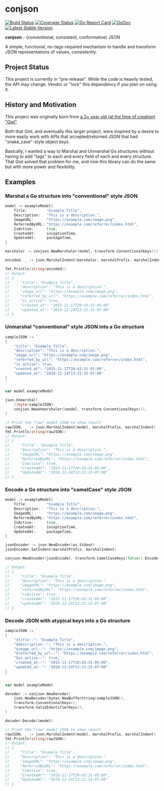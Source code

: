 # conjson

[![Build Status](https://travis-ci.com/Rican7/conjson.svg?branch=master)](https://travis-ci.com/Rican7/conjson)
[![Coverage Status](https://coveralls.io/repos/github/Rican7/conjson/badge.svg)](https://coveralls.io/github/Rican7/conjson)
[![Go Report Card](https://goreportcard.com/badge/github.com/Rican7/conjson)](https://goreportcard.com/report/github.com/Rican7/conjson)
[![GoDoc](https://godoc.org/github.com/Rican7/conjson?status.svg)](https://godoc.org/github.com/Rican7/conjson)
[![Latest Stable Version](https://img.shields.io/github/release/Rican7/conjson.svg?style=flat)](https://github.com/Rican7/conjson/releases)

**conjson** - (conventional, consistent, conformative) JSON

A simple, functional, no-tags-required mechanism to handle and transform JSON representations of values, consistently.


## Project Status

This project is currently in "pre-release". While the code is heavily tested, the API may change.
Vendor or "lock" this dependency if you plan on using it.


## History and Motivation

This project was originally born from [a 3+ year old (at the time of creation) "Gist"](https://gist.github.com/Rican7/39a3dc10c1499384ca91).

Both that Gist, and eventually this larger project, were inspired by a desire to more easily work with APIs that
accepted/returned JSON that had "snake_case"-style object keys.

Basically, I wanted a way to Marshal and Unmarshal Go structures without having to add "tags" to each and every field of
each and every structure. That Gist solved that problem for me, and now this library can do the same but with more
power and flexibility.


## Examples

### Marshal a Go structure into "conventional" style JSON

```go
model := exampleModel{
	Title:         "Example Title",
	Description:   "This is a description.",
	ImageURL:      "https://example.com/image.png",
	ReferredByURL: "https://example.com/referrer/index.html",
	IsActive:      true,
	CreatedAt:     inceptionTime,
	UpdatedAt:     packageTime,
}

marshaler := conjson.NewMarshaler(model, transform.ConventionalKeys())

encoded, _ := json.MarshalIndent(marshaler, marshalPrefix, marshalIndent)

fmt.Println(string(encoded))
// Output:
// {
//     "title": "Example Title",
//     "description": "This is a description.",
//     "image_url": "https://example.com/image.png",
//     "referred_by_url": "https://example.com/referrer/index.html",
//     "is_active": true,
//     "created_at": "2015-11-17T20:43:31-05:00",
//     "updated_at": "2018-12-24T13:21:15-07:00"
// }
```

### Unmarshal "conventional" style JSON into a Go structure

```go
sampleJSON := `
{
	"title": "Example Title",
	"description": "This is a description.",
	"image_url": "https://example.com/image.png",
	"referred_by_url": "https://example.com/referrer/index.html",
	"is_active": true,
	"created_at": "2015-11-17T20:43:31-05:00",
	"updated_at": "2018-12-24T13:21:15-07:00"
}
`

var model exampleModel

json.Unmarshal(
	[]byte(sampleJSON),
	conjson.NewUnmarshaler(&model, transform.ConventionalKeys()),
)

// Print the "raw" model JSON to show result
rawJSON, _ := json.MarshalIndent(model, marshalPrefix, marshalIndent)
fmt.Println(string(rawJSON))
// Output:
// {
//     "Title": "Example Title",
//     "Description": "This is a description.",
//     "ImageURL": "https://example.com/image.png",
//     "ReferredByURL": "https://example.com/referrer/index.html",
//     "IsActive": true,
//     "CreatedAt": "2015-11-17T20:43:31-05:00",
//     "UpdatedAt": "2018-12-24T13:21:15-07:00"
// }
```

### Encode a Go structure into "camelCase" style JSON

```go
model := exampleModel{
	Title:         "Example Title",
	Description:   "This is a description.",
	ImageURL:      "https://example.com/image.png",
	ReferredByURL: "https://example.com/referrer/index.html",
	IsActive:      true,
	CreatedAt:     inceptionTime,
	UpdatedAt:     packageTime,
}

jsonEncoder := json.NewEncoder(os.Stdout)
jsonEncoder.SetIndent(marshalPrefix, marshalIndent)

conjson.NewEncoder(jsonEncoder, transform.CamelCaseKeys(false)).Encode(model)

// Output:
// {
//     "title": "Example Title",
//     "description": "This is a description.",
//     "imageURL": "https://example.com/image.png",
//     "referredByURL": "https://example.com/referrer/index.html",
//     "isActive": true,
//     "createdAt": "2015-11-17T20:43:31-05:00",
//     "updatedAt": "2018-12-24T13:21:15-07:00"
// }
```

### Decode JSON with atypical keys into a Go structure

```go
sampleJSON := `
{
	"$title--": "Example Title",
	"$description--": "This is a description.",
	"$image_url--": "https://example.com/image.png",
	"$referred_by_url--": "https://example.com/referrer/index.html",
	"$is_active--": true,
	"created_at--": "2015-11-17T20:43:31-05:00",
	"updated_at--": "2018-12-24T13:21:15-07:00"
}
`

var model exampleModel

decoder := conjson.NewDecoder(
	json.NewDecoder(bytes.NewBufferString(sampleJSON)),
	transform.ConventionalKeys(),
	transform.ValidIdentifierKeys(),
)

decoder.Decode(&model)

// Print the "raw" model JSON to show result
rawJSON, _ := json.MarshalIndent(model, marshalPrefix, marshalIndent)
fmt.Println(string(rawJSON))
// Output:
// {
//     "Title": "Example Title",
//     "Description": "This is a description.",
//     "ImageURL": "https://example.com/image.png",
//     "ReferredByURL": "https://example.com/referrer/index.html",
//     "IsActive": true,
//     "CreatedAt": "2015-11-17T20:43:31-05:00",
//     "UpdatedAt": "2018-12-24T13:21:15-07:00"
// }
```

